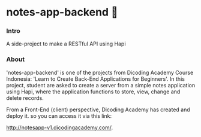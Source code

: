# notes-app-backend 📝

### Intro
A side-project to make a RESTful API using Hapi

### About
'notes-app-backend' is one of the projects from Dicoding Academy Course Indonesia: 'Learn to Create Back-End Applications for Beginners'.
In this project, student are asked to create a server from a simple notes application using Hapi, where the application functions to store,
view, change and delete records.

From a Front-End (client) perspective, Dicoding Academy has created and deploy it. 
so you can access it via this link: 

http://notesapp-v1.dicodingacademy.com/.
